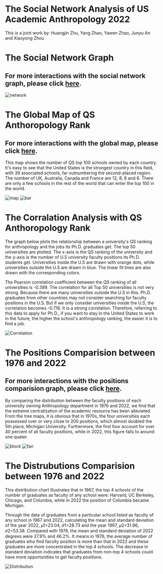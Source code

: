 # The Social Network Analysis of US Academic Anthropology 2022
This is a joint work by: Huangjin Zhu, Yang Zhao, Yawen Zhao, Junyu An and Xiaoyong Zhou
# The Social Network Graph
## For more interactions with the social network graph, please click [here](https://zyw-mia.github.io/The-Social-Network-Analysis-of-US-Academic-Anthropology-2022/social_network/social_network.html). 
![network](https://zyw-mia.github.io/The-Social-Network-Analysis-of-US-Academic-Anthropology-2022/social_network/network.png)
# The Global Map of QS Anthoropology Rank
## For more interactions with the global map, please click [here](https://zyw-mia.github.io/The-Social-Network-Analysis-of-US-Academic-Anthropology-2022/global_map/map-bar-morph.html).

This map shows the number of QS top 100 schools owned by each country. It's easy to see that the United States is the strongest country in this field, with 39 associated schools, far outnumbering the second-placed region. The number of UK, Australia, Canada and France are 12, 8, 6 and 6. There are only a few schools in the rest of the world that can enter the top 100 in the world.

![map](https://zyw-mia.github.io/The-Social-Network-Analysis-of-US-Academic-Anthropology-2022/global_map/global_map.png)
![bar](https://zyw-mia.github.io/The-Social-Network-Analysis-of-US-Academic-Anthropology-2022/global_map/bar.png) 

# The Corralation Analysis with QS Anthoropology Rank

The graph below plots the relationship between a university's QS ranking for anthropology and the jobs its Ph.D. graduates get. The top 50 universities are plotted. The x-axis is the QS ranking of the university and the y-axis is the number of U.S university faculty positions its Ph.D. students get. Universities inside the U.S are drawn with orange dots, while universities outside the U.S are drawn in blue. The linear fit lines are also drawn with the corresponding colors.

  The Pearson correlation coefficient between the QS ranking of all universities is -0.399. The correlation for all Top 50 universities is not very strong. Because there are many universities outside the U.S in this. Ph.D. graduates from other countries may not consider searching for faculty positions in the U.S. But if we only consider universities inside the U.S, the correlation becomes -0.716. It is a strong correlation.
Therefore, referring to this data to apply for Ph.D., if you want to stay in the United States to work in the future, the higher the school's anthropology ranking, the easier it is to find a job.

![Correlation](https://zyw-mia.github.io/The-Social-Network-Analysis-of-US-Academic-Anthropology-2022/correlation/linearplot.png)

# The Positions Comparision between 1976 and 2022
## For more interactions with the positions comparision graph, please click [here](https://zyw-mia.github.io/The-Social-Network-Analysis-of-US-Academic-Anthropology-2022/positions_comparison/index.html).

By comparing the distribution between the faculty positions of each university owning Anthropology department in 1976 and 2022, we find that the extreme centralization of the academic resource has been alleviated. From the tree maps, it is obvious that in 1970s, the four universities each possessed over or very close to 200 positions, which almost doubled the 5th place, Michigan University. Furthermore, the first four account for over 40 percent of all faculty positions, while in 2022, this figure falls to around one quater.

![block](https://zyw-mia.github.io/The-Social-Network-Analysis-of-US-Academic-Anthropology-2022/positions_comparison/block.png)
![fan](https://zyw-mia.github.io/The-Social-Network-Analysis-of-US-Academic-Anthropology-2022/positions_comparison/fan.png)


# The Distrubutions Comparision between 1976 and 2022
This distribution chart illustrates that in 1967, the top 4 schools of the number of graduates as faculty of any school were: Harvard, UC Berkeley, Chicago, and Columbia, while in 2022 the position of Columbia became Michigan.

  Through the data of graduates from a particular school listed as faculty of any school in 1967 and 2022, calculating the mean and standard deviation of the year 2022, 𝜇1=23.04, 𝜎1=28.73 and the year 1967, 𝜇2=31.96, 𝜎2=53.38. Compared with 1976, the mean and standard deviation of 2022 degrees were 27.9% and 46.2%. It means in 1976, the average number of graduates who find faculty position is more than that in 2022 and these graduates are more concentrated in the top 4 schools. The decrease in standard deviation indicates that graduates from non-top 4 schools could have more opportunities to get faculty positions.

![Distribution](https://zyw-mia.github.io/The-Social-Network-Analysis-of-US-Academic-Anthropology-2022/distribution/distribution.png)


